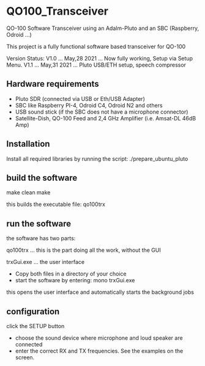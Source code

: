 # QO100_Transceiver
QO-100 Software Transceiver using an Adalm-Pluto and an SBC (Raspberry, Odroid ...)

This project is a fully functional software based transceiver for QO-100

Version Status:
V1.0 ... May,28 2021 ... Now fully working, Setup via Setup Menu.
V1.1 ... May,31 2021 ... Pluto USB/ETH setup, speech compressor

## Hardware requirements

* Pluto SDR (connected via USB or Eth/USB Adapter)
* SBC like Raspberry PI-4, Odroid C4, Odroid N2 and others
* USB sound stick (if the SBC does not have a microphone connector)
* Satellite-Dish, QO-100 Feed and 2,4 GHz Amplifier (i.e. Amsat-DL 46dB Amp)

## Installation

Install all required libraries by running the script:
./prepare_ubuntu_pluto

## build the software
make clean
make

this builds the executable file: qo100trx

## run the software

the software has two parts:

qo100trx ... this is the part doing all the work, without the GUI

trxGui.exe ... the user interface

* Copy both files in a directory of your choice
* start the software by entering:   mono  trxGui.exe

this opens the user interface and automatically starts the background jobs

## configuration

click the SETUP button

* choose the sound device where microphone and loud speaker are connected
* enter the correct RX and TX frequencies. See the examples on the screen.

